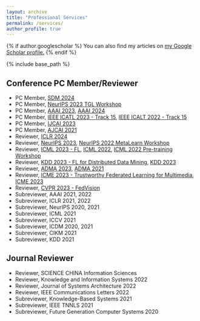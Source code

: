 ```yaml
---
layout: archive
title: "Professional Services"
permalink: /services/
author_profile: true
---
```


{% if author.googlescholar %}
  You can also find my articles on <u><a href="{{author.googlescholar}}">my Google Scholar profile</a>.</u>
{% endif %}

{% include base_path %}

<!-- {% for post in site.publications reversed %}
  {% include archive-single.html %}
{% endfor %} -->

Conference PC Member/Reviewer
----
* PC Member, [SDM 2024](https://www.siam.org/conferences/cm/conference/sdm24)
* PC Member, [NeurIPS 2023 TGL Workshop](https://sites.google.com/view/tglworkshop-2023/home)
* PC Member, [AAAI 2023](https://aaai.org/Conferences/AAAI-23/), [AAAI 2024](https://aaai.org/aaai-conference/)
* PC Member, [IEEE ICATL 2023 - Track 15](https://tc.computer.org/tclt/icalt-2023-track-15-ioese/), [IEEE ICALT 2022 - Track 15](https://tc.computer.org/tclt/icalt-2022-track-15-ioese/)
* PC Member, [IJCAI 2023](https://ijcai-23.org/)
* PC Member, [AJCAI 2021](http://ajcai2021.net/)
* Reviewer, [ICLR 2024](https://iclr.cc/Conferences/2024)
* Reviewer, [NeurIPS 2023](https://neurips.cc/Conferences/2023), [NeurIPS 2022 MetaLearn Workshop](https://meta-learn.github.io/2022/)
* Reviewer, [ICML 2023 - FL](https://fl-icml2023.github.io/), [ICML 2022](https://icml.cc/Conferences/2022), [ICML 2022 Pre-training Workshop](https://pretraining.github.io/)
* Reviewer, [KDD 2023 - FL for Distributed Data Mining](https://fl4data-mining.github.io/), [KDD 2023](https://kdd.org/kdd2023/)
* Reviewer, [ADMA 2023](https://adma2023.uqcloud.net/), [ADMA 2021](https://adma2021.net/)
* Reviewer, [ICME 2023 - Trustworthy Federated Learning for Multimedia](https://www.2023.ieeeicme.org/special-sessions.php), [ICME 2023](https://www.2023.ieeeicme.org/)
* Reviewer, [CVPR 2023 - FedVision](https://fedvision.github.io/fedvision-workshop/)
* Subreviewer, AAAI 2021, 2022 
* Subreviewer, ICLR 2021, 2022 
* Subreviewer, NeurIPS 2020, 2021
* Subreviewer, ICML 2021
* Subreviewer, ICCV 2021
* Subreviewer, ICDM 2020, 2021
* Subreviewer, CIKM 2021
* Subreviewer, KDD 2021

Journal Reviewer
----
* Reviewer, SCIENCE CHINA Information Sciences
* Reviewer, Knowledge and Information Systems 2022
* Reviewer, Journal of Systems Architecture 2022
* Reviewer, IEEE Communications Letters 2022
* Subreviewer, Knowledge-Based Systems 2021
* Subreviewer, IEEE TNNLS 2021
* Subreviewer, Future Generation Computer Systems 2020
